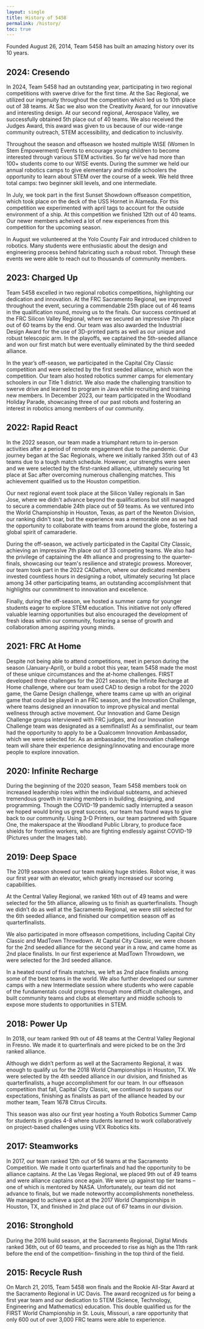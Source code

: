 ```yaml
---
layout: single
title: History of 5458
permalink: /history/
toc: true
---
```


Founded August 26, 2014, Team 5458 has built an amazing history over its 10 years.
## 2024: Cresendo 
In 2024, Team 5458 had an outstanding year, participating in two regional competitions with swerve drive for the first time. At the Sac Regional, we utilized our ingenuity throughout the competition which led us to 10th place out of 38 teams. At Sac we also won the Creativity Award, for our innovative and interesting design. At our second regional, Aerospace Valley, we successfully obtained 5th place out of 40 teams. We also received the Judges Award, this award was given to us because of our wide-range community outreach, STEM accessibility, and dedication to inclusivity. 

Throughout the season and offseason we hosted multiple WISE (Women In Stem Empowerment) Events to encourage young children to become interested through various STEM activities. So far we’ve had more than 100+ students come to our WISE events. During the summer we held our annual robotics camps to give elementary and middle schoolers the opportunity to learn about STEM over the course of a week. We held three total camps: two beginner skill levels, and one intermediate. 

In July, we took part in the first Sunset Showdown offseason competition, which took place on the deck of the USS Hornet in Alameda. For this competition we experimented with april tags to account for the outside environment of a ship. At this competition we finished 12th out of 40 teams. Our newer members acheived a lot of new experiences from this competition for the upcoming season.

In August we volunteered at the Yolo County Fair and introduced children to robotics. Many students were enthusiastic about the design and engineering process behind fabricating such a robust robot. Through these events we were able to reach out to thousands of community members.

## 2023: Charged Up
Team 5458 excelled in two regional robotics competitions, highlighting our dedication and innovation. At the FRC Sacramento Regional, we improved throughout the event, securing a commendable 25th place out of 46 teams in the qualification round, moving us to the finals. Our success continued at the FRC Silicon Valley Regional, where we secured an impressive 7th place out of 60 teams by the end. Our team was also awarded the Industrial Design Award for the use of 3D-printed parts as well as our unique and robust telescopic arm. In the playoffs, we captained the 5th-seeded alliance and won our first match but were eventually eliminated by the third seeded alliance.

In the year’s off-season, we participated in the Capital City Classic competition and were selected by the first seeded alliance, which won the competition. Our team also hosted robotics summer camps for elementary schoolers in our Title 1 district. We also made the challenging transition to swerve drive and learned to program in Java while recruiting and training new members. In December 2023, our team participated in the Woodland Holiday Parade, showcasing three of our past robots and fostering an interest in robotics among members of our community. 

## 2022: Rapid React
In the 2022 season, our team made a triumphant return to in-person activities after a period of remote engagement due to the pandemic. Our journey began at the Sac Regionals, where we initially ranked 35th out of 43 teams due to a tough match schedule. However, our strengths were seen and we were selected by the first-ranked alliance, ultimately securing 1st place at Sac after overcoming numerous challenging matches. This achievement qualified us to the Houston competition.

Our next regional event took place at the Silicon Valley regionals in San Jose, where we didn't advance beyond the qualifications but still managed to secure a commendable 24th place out of 59 teams. As we ventured into the World Championship in Houston, Texas, as part of the Newton Division, our ranking didn't soar, but the experience was a memorable one as we had the opportunity to collaborate with teams from around the globe, fostering a global spirit of camaraderie.

During the off-season, we actively participated in the Capital City Classic, achieving an impressive 7th place out of 33 competing teams. We also had the privilege of captaining the 4th alliance and progressing to the quarter-finals, showcasing our team's resilience and strategic prowess.
Moreover, our team took part in the 2022 CADathon, where our dedicated members invested countless hours in designing a robot, ultimately securing 1st place among 34 other participating teams, an outstanding accomplishment that highlights our commitment to innovation and excellence.

Finally, during the off-season, we hosted a summer camp for younger students eager to explore STEM education. This initiative not only offered valuable learning opportunities but also encouraged the development of fresh ideas within our community, fostering a sense of growth and collaboration among aspiring young minds.

## 2021: FRC At Home
Despite not being able to attend competitions, meet in person during the season (January-April), or build a robot this year, team 5458 made the most of these unique circumstances and the at-home challenges. FIRST developed three challenges for the 2021 season; the Infinite Recharge at Home challenge, where our team used CAD to design a robot for the 2020 game, the Game Design challenge, where teams came up with an original game that could be played in an FRC season, and the Innovation Challenge, where 
teams designed an innovation to improve physical and mental wellness through active movement. Our Innovation and Game Design Challenge groups interviewed with FRC judges, and our Innovation Challenge team was designated as a semifinalist! As a semifinalist, our team had the opportunity to apply to be a Qualcomm Innovation Ambassador, which we were selected for. As an ambassador, the Innovation challenge team will share their experience designing/innovating and encourage more people to explore innovation.

## 2020: Infinite Recharge
During the beginning of the 2020 season, Team 5458 members took on increased leadership roles within the individual subteams, and achieved tremendous growth in training members in building, designing, and programming. Though the COVID-19 pandemic sadly interrupted a season we hoped would bring us great success, our team has found ways to give back to our community. Using 3-D Printers, our team partnered with Square One, the makerspace at the Woodland Public Library, to produce face shields for frontline workers, who are fighting endlessly against COVID-19 (Pictures under the Images tab).

## 2019: Deep Space
The 2019 season showed our team making huge strides. Robot wise, it was our first year with an elevator, which greatly increased our scoring capabilities. 

At the Central Valley Regional, we ranked 16th out of 49 teams and were selected for the 5th alliance, allowing us to finish as quarterfinalists. 
Though we didn’t do as well at the Sacramento Regional, we were still selected for the 6th seeded alliance, and finished our competition season off as quarterfinalists. 

We also participated in more offseason competitions, including Capital City Classic and MadTown Throwdown. At Capital City Classic, we were chosen for the 2nd seeded alliance for the second year in a row, and came home as 2nd place finalists. In our first experience at MadTown Throwdown, we were selected for the 3rd seeded alliance. 

In a heated round of finals matches, we left as 2nd place finalists among some of the best teams in the world. We also further developed our summer camps with a new Intermediate session where students who were capable of the fundamentals could progress through more difficult challenges, and built community teams and clubs at elementary and middle schools to expose more students to opportunities in STEM.

## 2018: Power Up
In 2018, our team ranked 9th out of 48 teams at the Central Valley Regional in Fresno. We made it to quarterfinals and were picked to be on the 3rd ranked alliance. 

Although we didn’t perform as well at the Sacramento Regional, it was enough to qualify us for the 2018 World Championships in Houston, TX. We were selected by the 4th seeded alliance in our division, and finished as quarterfinalists, a huge accomplishment for our team. In our offseason competition that fall, Capital City Classic, we continued to surpass our expectations, finishing as finalists as part of the alliance headed by our mother team, Team 1678 Citrus Circuits. 

This season was also our first year hosting a Youth Robotics Summer Camp for students in grades 4-8 where students learned to work collaboratively on project-based challenges using VEX Robotics kits.

## 2017: Steamworks
In 2017, our team ranked 12th out of 56 teams at the Sacramento Competition. We made it onto quarterfinals and had the opportunity to be alliance captains. At the Las Vegas Regional, we placed 9th out of 49 teams and were alliance captains once again. We were up against top tier teams – one of which is mentored by NASA. Unfortunately, our team did not advance to finals, but we made noteworthy accomplishments nonetheless. We managed to achieve a spot at the 2017 World Championships in Houston, TX, and finished in 2nd place out of 67 teams in our division.

## 2016: Stronghold
During the 2016 build season, at the Sacramento Regional, Digital Minds ranked 36th, out of 60 teams, and proceeded to rise as high as the 11th 
rank before the end of the competition– finishing in the top third of the field.

## 2015: Recycle Rush
On March 21, 2015, Team 5458 won finals and the Rookie All-Star Award at the Sacramento Regional in UC Davis. The award recognized us for being 
a first year team and our dedication to STEM (Science, Technology, Engineering and Mathematics) education. This double qualified us for the FIRST World Championship in St. Louis, Missouri, a rare opportunity that only 600 out of over 3,000 FRC teams were able to experience.
